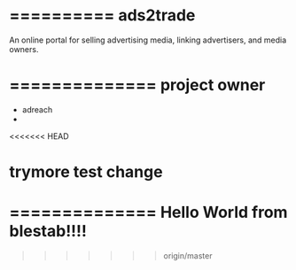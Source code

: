 ==========
ads2trade
==========

An online portal for selling advertising media, linking advertisers, and media owners.

==============
project owner
==============
- adreach
- 

<<<<<<< HEAD

trymore test change
=======
==============
Hello World from blestab!!!!
================
>>>>>>> origin/master
